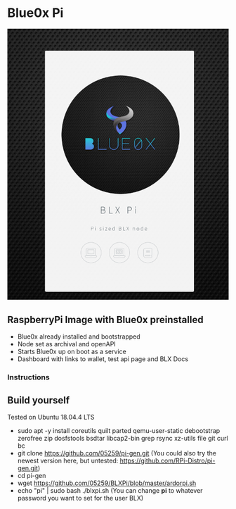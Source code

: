 # Blue0x Pi

![ArdorPi Dashboard](https://github.com/05259/BLXPi/blob/master/BLXPiScreen.png)

## RaspberryPi Image with Blue0x preinstalled
- Blue0x already installed and bootstrapped
- Node set as archival and openAPI
- Starts Blue0x up on boot as a service
- Dashboard with links to wallet, test api page and BLX Docs

### Instructions

## Build yourself

Tested on Ubuntu 18.04.4 LTS

- sudo apt -y install coreutils quilt parted qemu-user-static debootstrap zerofree zip dosfstools bsdtar libcap2-bin grep rsync xz-utils file git curl bc
- git clone https://github.com/05259/pi-gen.git (You could also try the newest version here, but untested: https://github.com/RPi-Distro/pi-gen.git)
- cd pi-gen
- wget https://github.com/05259/BLXPi/blob/master/ardorpi.sh
- echo "pi" | sudo bash ./blxpi.sh (You can change **pi** to whatever password you want to set for the user BLX)
